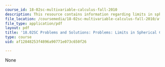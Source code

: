 ```yaml
---
course_id: 18-02sc-multivariable-calculus-fall-2010
description: This resource contains information regarding limits in spherical coordinates.
file_location: /coursemedia/18-02sc-multivariable-calculus-fall-2010/af12848253f4896a90771e073c650f26_MIT18_02SC_pb_76_comb.pdf
file_type: application/pdf
layout: pdf
title: '18.02SC Problems and Solutions: Problems: Limits in Spherical Coordinates'
type: course
uid: af12848253f4896a90771e073c650f26

---
```

None